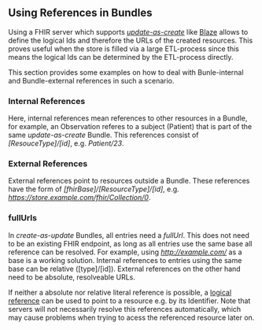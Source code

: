 ## Using References in Bundles

Using a FHIR server which supports *[update-as-create](https://www.hl7.org/fhir/http.html#upsert)* like [Blaze](https://github.com/life-research/blaze) allows to define the logical Ids and therefore the URLs of the created resources.
This proves useful when the store is filled via a large ETL-process since this means the logical Ids can be determined by the ETL-process directly.

This section provides some examples on how to deal with Bunle-internal and Bundle-external references in such a scenario.

### Internal References

Here, internal references mean references to other resources in a Bundle, for example, an Observation referes to a subject (Patient) that is part of the same *update-as-create* Bundle. This references consist of *[ResouceType]/[id]*, e.g. *Patient/23*.

### External References

External references point to resources outside a Bundle. These references have the form of *[fhirBase]/[ResourceType]/[id]*, e.g. *https://store.example.com/fhir/Collection/0*.

### fullUrls

In *create-as-update* Bundles, all entries need a *fullUrl*. This does not need to be an existing FHIR endpoint, as long as all entries use the same base all reference can be resolved. 
For example, using *http://example.com/* as a base is a working solution. Internal references to entries using the same base can be relative ([type]/[id]).
External references on the other hand need to be absolute, resolveable URLs.

If neither a absolute nor relative literal reference is possible, a [logical reference](https://www.hl7.org/fhir/references.html#logical) can be used to point to a resource e.g. by its Identifier. Note that servers will not necessarily resolve this references automatically, which may cause problems when trying to acess the referenced resource later on. 